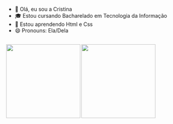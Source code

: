 - 👋 Olá, eu sou a Cristina
- 🎓 Estou cursando Bacharelado em Tecnologia da Informação
- 🌱 Estou aprendendo Html e Css
- 😄 Pronouns: Ela/Dela

##

<a href="https://github.com/Cristina-Silva15/github-readme-stats">
  <img height=200 align="left" src="https://github-readme-stats.vercel.app/api?username=Cristina-Silva15&theme=neon&locale=pt-br&show_icons=true" />
</a>
<a href="https://github.com/Cristina-Silva15/convoychat">
  <img height=200 align="center" src="https://github-readme-stats.vercel.app/api/top-langs?username=Cristina-Silva15&layout=compact&langs_count=8&card_width=200&theme=neon&locale=pt-br" />
</a>




<!---
Cristina-Silva15/Cristina-Silva15 is a ✨ special ✨ repository because its `README.md` (this file) appears on your GitHub profile.
You can click the Preview link to take a look at your changes.
--->
